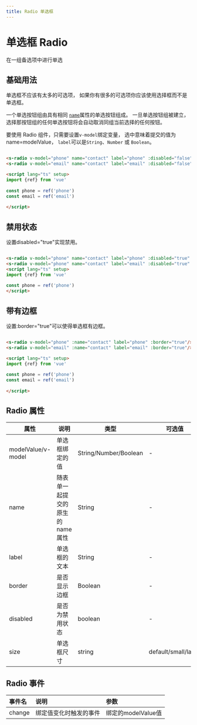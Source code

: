 ```yaml
---
title: Radio 单选框
---
```


# 单选框 Radio

在一组备选项中进行单选

## 基础用法

单选框不应该有太多的可选项， 如果你有很多的可选项你应该使用选择框而不是单选框。

一个单选按钮组由具有相同 [`name`](https://developer.mozilla.org/zh-CN/docs/Web/HTML/Element/Input#attr-name)属性的单选按钮组成。 一旦单选按钮组被建立，选择那按钮组的任何单选按钮将会自动取消同组当前选择的任何按钮。

要使用 Radio 组件，只需要设置`v-model`绑定变量， 选中意味着提交的值为name=modelValue， `label`可以是`String`、`Number` 或 `Boolean`。

<div class="line">
    <s-radio v-model="phone" name="contact" label="phone" :disabled="false" size="default"></s-radio>
    <s-radio v-model="email" name="contact" label="email" :disabled="false" size="default"></s-radio>
</div>

```html
<s-radio v-model="phone" name="contact" label="phone" :disabled="false" size="default"/>
<s-radio v-model="email" name="contact" label="email" :disabled="false" size="default"/>

<script lang="ts" setup>
import {ref} from 'vue'
 
const phone = ref('phone')
const email = ref('email')
    
</script>
```



## 禁用状态

设置disabled="true"实现禁用。

<div class="line">
    <s-radio v-model="phone" :name="contact" label="phone" :disabled="true" ></s-radio>
    <s-radio v-model="email" :name="contact" label="email" :disabled="true" ></s-radio>
</div>

```html
<s-radio v-model="phone" name="contact" label="phone" :disabled="true" size="default"/>
<s-radio v-model="phone" name="contact" label="email" :disabled="true" size="default"/>
<script lang="ts" setup>
import {ref} from 'vue'
 
const phone = ref('phone')
</script>
```



## 带有边框

设置:border="true"可以使得单选框有边框。

<div class="line">
    <s-radio v-model="phone" :name="contact" label="phone" :border="true"></s-radio>
    <s-radio v-model="email" :name="contact" label="email" :border="true"></s-radio>
</div>

```html
<s-radio v-model="phone" :name="contact" label="phone" :border="true"/>
<s-radio v-model="email" :name="contact" label="email" :border="true"/>

<script lang="ts" setup>
import {ref} from 'vue'
 
const phone = ref('phone')
const email = ref('email')
    
</script>
```

## Radio 属性

| 属性               | 说明                           | 类型                  | 可选值              | 默认值  |
| ------------------ | ------------------------------ | --------------------- | ------------------- | ------- |
| modelValue/v-model | 单选框绑定的值                 | String/Number/Boolean | -                   | -       |
| name               | 随表单一起提交的原生的name属性 | String                | -                   | -       |
| label              | 单选框的文本                   | String                | -                   | -       |
| border             | 是否显示边框                   | Boolean               | -                   | false   |
| disabled           | 是否为禁用状态                 | boolean               | -                   | false   |
| size               | 单选框尺寸                     | string                | default/small/large | default |

## Radio 事件

| 事件名 | 说明                   | 参数               |
| :----- | :--------------------- | :----------------- |
| change | 绑定值变化时触发的事件 | 绑定的modelValue值 |

<style scope>
.line{
    display: flex;
    justify-content: center;
    align-items: flex-end
}
</style>

